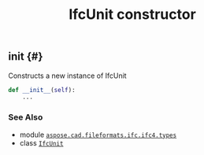 ﻿---
title: IfcUnit constructor
second_title: Aspose.CAD for Python via .NET API References
description: 
type: docs
weight: 10
url: /python-net/aspose.cad.fileformats.ifc.ifc4.types/ifcunit/__init__/
is_root: false
---

## __init__ {#}

Constructs a new instance of IfcUnit



```python
def __init__(self):
    ...
```





### See Also
* module [`aspose.cad.fileformats.ifc.ifc4.types`](../../)
* class [`IfcUnit`](/cad/python-net/aspose.cad.fileformats.ifc.ifc4.types/ifcunit)
